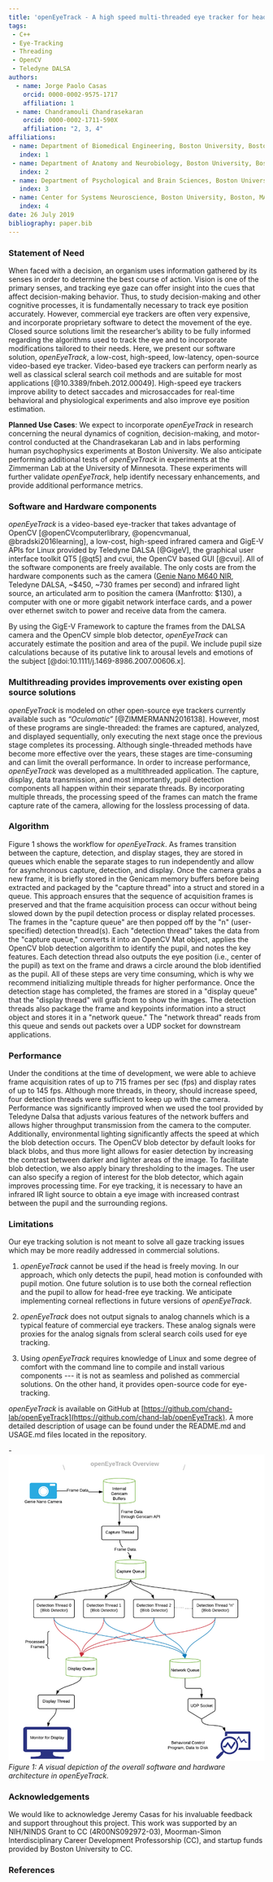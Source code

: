 ```yaml
---
title: 'openEyeTrack - A high speed multi-threaded eye tracker for head-fixed applications'
tags:
 - C++
 - Eye-Tracking
 - Threading
 - OpenCV
 - Teledyne DALSA
authors:
  - name: Jorge Paolo Casas
    orcid: 0000-0002-9575-1717
    affiliation: 1
  - name: Chandramouli Chandrasekaran
    orcid: 0000-0002-1711-590X
    affiliation: "2, 3, 4"
affiliations:
 - name: Department of Biomedical Engineering, Boston University, Boston, MA 02215, USA
   index: 1
 - name: Department of Anatomy and Neurobiology, Boston University, Boston, MA 02118, USA
   index: 2
 - name: Department of Psychological and Brain Sciences, Boston University, Boston, MA 02215, USA
   index: 3
 - name: Center for Systems Neuroscience, Boston University, Boston, MA 02215, USA
   index: 4
date: 26 July 2019
bibliography: paper.bib
---
```


### Statement of Need

When faced with a decision, an organism uses information gathered by its senses in order to determine the best course of action. Vision is one of the primary senses, and tracking eye gaze can offer insight into the cues that affect decision-making behavior. Thus, to study decision-making and other cognitive processes, it is fundamentally necessary to track eye position accurately. However, commercial eye trackers are often very expensive, and incorporate proprietary software to detect the movement of the eye. Closed source solutions limit the researcher’s ability to be fully informed regarding the algorithms used to track the eye and to incorporate modifications tailored to their needs. Here, we present our software solution, _openEyeTrack_, a low-cost, high-speed, low-latency, open-source video-based eye tracker. Video-based eye trackers can perform nearly as well as classical scleral search coil methods and are suitable for most applications [@10.3389/fnbeh.2012.00049]. High-speed eye trackers improve ability to detect saccades and microsaccades for real-time behavioral and physiological experiments and also improve eye position estimation.

**Planned Use Cases**: We expect to incorporate _openEyeTrack_ in research concerning the neural dynamics of cognition, decision-making, and motor-control conducted at the Chandrasekaran Lab and in labs performing human psychophysics experiments at Boston University. We also anticipate performing additional tests of _openEyeTrack_ in experiments at the Zimmerman Lab at the University of Minnesota. These experiments will further validate _openEyeTrack_, help identify necessary enhancements, and provide additional performance metrics.


### Software and Hardware components 

_openEyeTrack_ is a video-based eye-tracker that takes advantage of OpenCV [@openCVcomputerlibrary, @opencvmanual, @bradski2016learning], a low-cost, high-speed infrared camera and GigE-V APIs for Linux provided by Teledyne DALSA [@GigeV], the graphical user interface toolkit QT5 [@qt5] and cvui, the OpenCV based GUI [@cvui]. All of the software components are freely available. The only costs are from the hardware components such as the camera ([Genie Nano M640 NIR](https://www.teledynedalsa.com/en/products/imaging/cameras/genie-nano-1gige/), Teledyne DALSA, ~$450, ~730 frames per second) and infrared light source, an articulated arm to position the camera (Manfrotto: $130), a computer with one or more gigabit network interface cards, and a power over ethernet switch to power and receive data from the camera. 

By using the GigE-V Framework to capture the frames from the DALSA camera and the OpenCV simple blob detector, _openEyeTrack_ can accurately estimate the position and area of the pupil. We include pupil size calculations because of its putative link to arousal levels and emotions of the subject [@doi:10.1111/j.1469-8986.2007.00606.x]. 

### Multithreading provides improvements over existing open source solutions

_openEyeTrack_ is modeled on other open-source eye trackers currently available such as _“Oculomatic”_ [@ZIMMERMANN2016138]. However, most of these programs are single-threaded: the frames are captured, analyzed, and displayed sequentially, only executing the next stage once the previous stage completes its processing. Although single-threaded methods have become more effective over the years, these stages are time-consuming and can limit the overall performance. In order to increase performance, _openEyeTrack_ was developed as a multithreaded application. The capture, display, data transmission, and most importantly, pupil detection components all happen within their separate threads. By incorporating multiple threads, the processing speed of the frames can match the frame capture rate of the camera, allowing for the lossless processing of data.


### Algorithm

Figure 1 shows the workflow for _openEyeTrack_. As frames transition between the capture, detection, and display stages, they are stored in queues which enable the separate stages to run independently and allow for asynchronous capture, detection, and display. Once the camera grabs a new frame, it is briefly stored in the Genicam memory buffers before being extracted and packaged by the "capture thread" into a struct and stored in a queue. This approach ensures that the sequence of acquisition frames is preserved and that the frame acquisition process can occur without being slowed down by the pupil detection process or display related processes. The frames in the "capture queue" are then popped off by the "n" (user-specified) detection thread(s). Each "detection thread" takes the data from the "capture queue," converts it into an OpenCV Mat object, applies the OpenCV blob detection algorithm to identify the pupil, and notes the key features. Each detection thread also outputs the eye position (i.e., center of the pupil) as text on the frame and draws a circle around the blob identified as the pupil. All of these steps are very time consuming, which is why we recommend initializing multiple threads for higher performance. Once the detection stage has completed, the frames are stored in a "display queue" that the "display thread" will grab from to show the images. The detection threads also package the frame and keypoints information into a struct object and stores it in a "network queue." The "network thread" reads from this queue and sends out packets over a UDP socket for downstream applications.

 
### Performance 

Under the conditions at the time of development, we were able to achieve frame acquisition rates of up to 715 frames per sec (fps) and display rates of up to 145 fps. Although more threads, in theory, should increase speed, four detection threads were sufficient to keep up with the camera. Performance was significantly improved when we used the tool provided by Teledyne Dalsa that adjusts various features of the network buffers and allows higher throughput transmission from the camera to the computer. Additionally, environmental lighting significantly affects the speed at which the blob detection occurs. The OpenCV blob detector by default looks for black blobs, and thus more light allows for easier detection by increasing the contrast between darker and lighter areas of the image. To facilitate blob detection, we also apply binary thresholding to the images. The user can also specify a region of interest for the blob detector, which again improves processing time. For eye tracking, it is necessary to have an infrared IR light source to obtain a eye image with increased contrast between the pupil and the surrounding regions.

### Limitations

Our eye tracking solution is not meant to solve all gaze tracking issues which may be more readily addressed in commercial solutions. 

1. _openEyeTrack_ cannot be used if the head is freely moving. In our approach, which only detects the pupil, head motion is confounded with pupil motion. One future solution is to use both the corneal reflection and the pupil to allow for head-free eye tracking. We anticipate implementing corneal reflections in future versions of _openEyeTrack_.

2. _openEyeTrack_ does not output signals to analog channels which is a typical feature of commercial eye trackers. These analog signals were proxies for the analog signals from scleral search coils used for eye tracking. 

3. Using _openEyeTrack_ requires knowledge of Linux and some degree of comfort with the command line to compile and install various components --- it is not as seamless and polished as commercial solutions. On the other hand, it provides open-source code for eye-tracking.

_openEyeTrack_ is available on GitHub at [https://github.com/chand-lab/openEyeTrack](https://github.com/chand-lab/openEyeTrack). A more detailed description of usage can be found under the README.md and USAGE.md files located in the repository. 


-![Fidgit deposited in figshare.](openEyeTrack_Overview(1).png)
*Figure 1: A visual depiction of the overall software and hardware architecture in openEyeTrack.* 

### Acknowledgements

We would like to acknowledge Jeremy Casas for his invaluable feedback and support throughout this project. This work was supported by an NIH/NINDS Grant to CC (4R00NS092972-03), Moorman-Simon Interdisciplinary Career Development Professorship (CC), and startup funds provided by Boston University to CC.

### References
